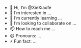 - 👋 Hi, I’m @XieXiaofe
- 👀 I’m interested in ...
- 🌱 I’m currently learning ...
- 💞️ I’m looking to collaborate on ...
- 📫 How to reach me ...
- 😄 Pronouns: ...
- ⚡ Fun fact: ...

<!---
XieXiaofe/XieXiaofe is a ✨ special ✨ repository because its `README.md` (this file) appears on your GitHub profile.
You can click the Preview link to take a look at your changes.
--->
